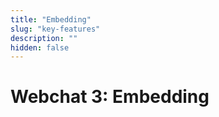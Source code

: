 ```yaml
---
title: "Embedding"
slug: "key-features"
description: ""
hidden: false
---
```


# Webchat 3: Embedding

